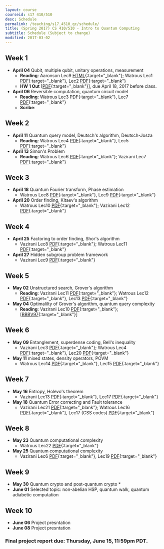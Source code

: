 ```yaml
---
layout: course
courseid: s17 410/510
desc: Schedule
permalink: /teaching/s17_4510_qc/schedule/
title: (Spring 2017) CS 410/510 - Intro to Quantum Computing
subtitle: Schedule (Subject to change)
modified: 2017-03-02
---
```


## Week 1 
* **April 04** Qubit, multiple qubit, unitary operations, measurement
  *  **Reading**: Aaronson Lec9 [HTML](http://www.scottaaronson.com/democritus/lec9.html){:target="_blank"}; Watrous Lec1 [PDF](https://cs.uwaterloo.ca/~watrous/CPSC519/LectureNotes/01.pdf){:target="_blank"}, Lec2 [PDF](https://cs.uwaterloo.ca/~watrous/CPSC519/LectureNotes/02.pdf){:target="_blank"}
  *  **HW 1 Out** [[PDF]({{base}}/teaching/s17_4510_qc/s17_qc_hw1.pdf){:target="_blank"}], due April 18, 2017 before class. 
* **April 06** Reversible computation, quantum circuit model
  *  **Reading**: Watrous Lec3 [PDF](https://cs.uwaterloo.ca/~watrous/CPSC519/LectureNotes/03.pdf){:target="_blank"}, Lec7 [PDF](https://cs.uwaterloo.ca/~watrous/CPSC519/LectureNotes/07.pdf){:target="_blank"}
  *  **Scribe**: 

## Week 2 
*  **April 11** Quantum query model, Deutsch's algorithm, Deutsch-Josza 
   *  **Reading**: Watrous Lec4 [PDF](https://cs.uwaterloo.ca/~watrous/CPSC519/LectureNotes/04.pdf){:target="_blank"}, Lec5 [PDF](https://cs.uwaterloo.ca/~watrous/CPSC519/LectureNotes/05.pdf){:target="_blank"}
*  **April 13** Simon's Problem
   *  **Reading**: Watrous Lec6 [PDF](https://cs.uwaterloo.ca/~watrous/CPSC519/LectureNotes/06.pdf){:target="_blank"}; Vazirani Lec7 [PDF](https://people.eecs.berkeley.edu/~vazirani/s07quantum/notes/lecture7.pdf){:target="_blank"}  

## Week 3
*  **April 18** Quantum Fourier transform, Phase estimation
   *  Watrous Lec8 [PDF](https://cs.uwaterloo.ca/~watrous/CPSC519/LectureNotes/08.pdf){:target="_blank"}, Lec9 [PDF](https://cs.uwaterloo.ca/~watrous/CPSC519/LectureNotes/09.pdf){:target="_blank"}
*  **April 20** Order finding, Kitaev's algorithm
   * Watrous Lec10 [PDF](https://cs.uwaterloo.ca/~watrous/CPSC519/LectureNotes/10.pdf){:target="_blank"}; Vazirani Lec12 [PDF](https://people.eecs.berkeley.edu/~vazirani/s07quantum/notes/phase.pdf){:target="_blank"}  

## Week 4
*  **April 25** Factoring to order finding, Shor's algorithm
   *  Vazirani Lec8 [PDF](https://people.eecs.berkeley.edu/~vazirani/s07quantum/notes/factoring1.pdf){:target="_blank"}; Watrous Lec11 [PDF](https://cs.uwaterloo.ca/~watrous/CPSC519/LectureNotes/11.pdf){:target="_blank"}  
*  **April 27** Hidden subgroup problem framework
   *  Vazirani Lec9 [PDF](https://people.eecs.berkeley.edu/~vazirani/s07quantum/notes/lec9.pdf){:target="_blank"}  

## Week 5
*  **May 02** Unstructured search, Grover's algorithm
   *  **Reading**: Vazirani Lec11 [PDF](https://people.eecs.berkeley.edu/~vazirani/s07quantum/notes/grover.pdf){:target="_blank"}; Watrous Lec12 [PDF](https://cs.uwaterloo.ca/~watrous/CPSC519/LectureNotes/12.pdf){:target="_blank"}, Lec13 [PDF](https://cs.uwaterloo.ca/~watrous/CPSC519/LectureNotes/13.pdf){:target="_blank"}  
*  **May 04** Optimalilty of Grover's algorithm, quantum query complexity
   *  **Reading**: Vazirani Lec10 [PDF](https://people.eecs.berkeley.edu/~vazirani/s07quantum/notes/lec10.pdf){:target="_blank"}; [[BBBV97](https://arxiv.org/pdf/quant-ph/9701001.pdf){:target="_blank"}]  

## Week 6
*  **May 09** Entanglement, superdense coding, Bell's inequality
   *  Vazirani Lec3 [PDF](https://people.eecs.berkeley.edu/~vazirani/s07quantum/notes/lecture3.pdf){:target="_blank"}; Watrous Lec4 [PDF](https://cs.uwaterloo.ca/~watrous/CPSC519/LectureNotes/04.pdf){:target="_blank"}, Lec20 [PDF](https://cs.uwaterloo.ca/~watrous/CPSC519/LectureNotes/20.pdf){:target="_blank"}
*  **May 11** mixed states, density operators, POVM 
   *  Watrous Lec14 [PDF](https://cs.uwaterloo.ca/~watrous/CPSC519/LectureNotes/14.pdf){:target="_blank"}, Lec15 [PDF](https://cs.uwaterloo.ca/~watrous/CPSC519/LectureNotes/15.pdf){:target="_blank"}
   
## Week 7
*  **May 16** Entropy, Holevo's theorem
   *  Vazirani Lec13 [PDF](https://people.eecs.berkeley.edu/~vazirani/s07quantum/notes/qinfo.pdf){:target="_blank"}, Lec17 [PDF](https://people.eecs.berkeley.edu/~vazirani/s07quantum/notes/lec17/lec17.pdf){:target="_blank"}
*  **May 18** Quantum Error correcting and Fault tolerance
   *  Vazirani Lec21 [PDF](https://people.eecs.berkeley.edu/~vazirani/s07quantum/notes/qecc.pdf){:target="_blank"}; Watrous Lec16 [PDF](https://cs.uwaterloo.ca/~watrous/CPSC519/LectureNotes/16.pdf){:target="_blank"}, Lec17 (CSS codes) [PDF](https://cs.uwaterloo.ca/~watrous/CPSC519/LectureNotes/17.pdf){:target="_blank"}
 
## Week 8
*  **May 23** Quantum computational complexity
   *  Watrous Lec22 [PDF](https://cs.uwaterloo.ca/~watrous/CPSC519/LectureNotes/22.pdf){:target="_blank"} 
*  **May 25** Quantum computational complexity
   *  Vazirani Lec6 [PDF](https://people.eecs.berkeley.edu/~vazirani/s07quantum/notes/lecture6.pdf){:target="_blank"}, Lec19 [PDF](https://people.eecs.berkeley.edu/~vazirani/s07quantum/notes/qma.pdf){:target="_blank"} 
   
## Week 9
*  **May 30** Quantum crypto and post-quantum crypto 
   *  
*  **June 01** Selected topic: non-abelian HSP, quantum walk, quantum adiabetic computation 

## Week 10
*  **June 06** Project presntation
*  **June 08** Project presntation

### Final project report due: Thursday, June 15, 11:59pm PDT. 
